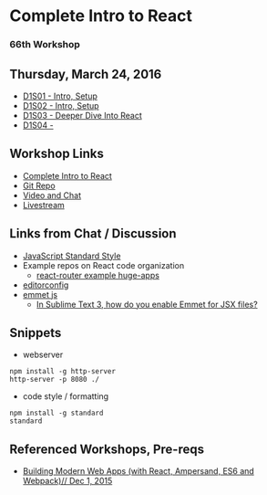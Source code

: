 # Complete Intro to React

### 66th Workshop

## Thursday, March 24, 2016 

* [D1S01 - Intro, Setup](https://livestream.com/accounts/4894689/events/5033959/videos/116823559)
* [D1S02 - Intro, Setup](https://livestream.com/accounts/4894689/events/5033959/videos/116832060)
* [D1S03 - Deeper Dive Into React](https://livestream.com/accounts/4894689/events/5033959/videos/116841681)
* [D1S04 - ]()

## Workshop Links

* [Complete Intro to React](https://btholt.github.io/complete-intro-to-react/)
* [Git Repo](https://github.com/btholt/complete-intro-to-react)
* [Video and Chat](https://frontendmasters.com/live-event/intro-react-live/)
* [Livestream](https://livestream.com/accounts/4894689/events/5033959)

## Links from Chat / Discussion

* [JavaScript Standard Style](http://standardjs.com/)
* Example repos on React code organization
    * [react-router example huge-apps](https://github.com/reactjs/react-router/tree/master/examples/huge-apps)
* [editorconfig](http://editorconfig.org/)
* [emmet js](http://emmet.io/)
    * [In Sublime Text 3, how do you enable Emmet for JSX files?](https://stackoverflow.com/questions/26089802/in-sublime-text-3-how-do-you-enable-emmet-for-jsx-files)

## Snippets

* webserver

```
npm install -g http-server
http-server -p 8080 ./
```

* code style / formatting

```
npm install -g standard
standard
```



## Referenced Workshops, Pre-reqs

* [Building Modern Web Apps (with React, Ampersand, ES6 and Webpack)// Dec 1, 2015](https://frontendmasters.com/courses/modern-web-apps/)
